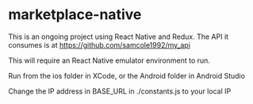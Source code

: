 # marketplace-native

This is an ongoing project using React Native and Redux. 
The API it consumes is at https://github.com/samcole1992/my_api

This will require an React Native emulator environment to run.

Run from the ios folder in XCode, or the Android folder in Android Studio

Change the IP address in BASE_URL in ./constants.js to your local IP 

